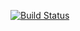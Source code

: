 
[![Build Status](http://146.83.216.163:8080/buildStatus/icon?job=reddebate)](http://146.83.216.163:8080/job/reddebate/)
